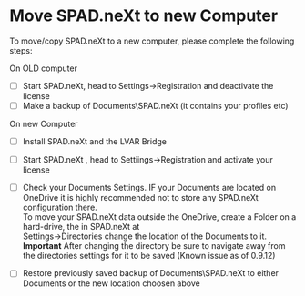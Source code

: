 # Move SPAD.neXt to new Computer

To move/copy SPAD.neXt to a new computer, please complete the following steps:

On OLD computer

* [ ] Start SPAD.neXt, head to Settings->Registration and deactivate the license
* [ ] Make a backup of Documents\SPAD.neXt (it contains your profiles etc)

On new Computer

* [ ] Install SPAD.neXt and the LVAR Bridge
* [ ] Start SPAD.neXt , head to Settiings->Registration and activate your license
* [ ] Check your Documents Settings. IF your Documents are located on OneDrive it is highly recommended not to store any SPAD.neXt configuration there. \
  To move your SPAD.neXt data outside the OneDrive, create a Folder on a hard-drive, the in SPAD.neXt at \
  Settings->Directories change the location of the Documents to it. \
  **Important** After changing the directory be sure to navigate away from the directories settings for it to be saved (Known issue as of 0.9.12)
* [ ] Restore previously saved backup of Documents\SPAD.neXt to either Documents or the new location choosen above

